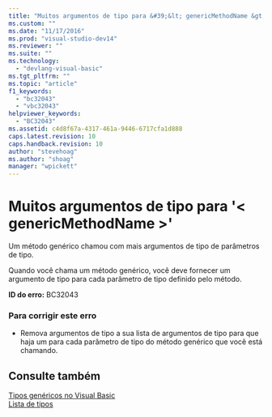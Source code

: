 ```yaml
---
title: "Muitos argumentos de tipo para &#39;&lt; genericMethodName &gt;&#39; | Microsoft Docs"
ms.custom: ""
ms.date: "11/17/2016"
ms.prod: "visual-studio-dev14"
ms.reviewer: ""
ms.suite: ""
ms.technology: 
  - "devlang-visual-basic"
ms.tgt_pltfrm: ""
ms.topic: "article"
f1_keywords: 
  - "bc32043"
  - "vbc32043"
helpviewer_keywords: 
  - "BC32043"
ms.assetid: c4d8f67a-4317-461a-9446-6717cfa1d888
caps.latest.revision: 10
caps.handback.revision: 10
author: "stevehoag"
ms.author: "shoag"
manager: "wpickett"
---
```

# Muitos argumentos de tipo para &#39;&lt; genericMethodName &gt;&#39;
Um método genérico chamou com mais argumentos de tipo de parâmetros de tipo.  
  
 Quando você chama um método genérico, você deve fornecer um argumento de tipo para cada parâmetro de tipo definido pelo método.  
  
 **ID do erro:** BC32043  
  
### Para corrigir este erro  
  
-   Remova argumentos de tipo a sua lista de argumentos de tipo para que haja um para cada parâmetro de tipo do método genérico que você está chamando.  
  
## Consulte também  
 [Tipos genéricos no Visual Basic](/dotnet/visual-basic/programming-guide/language-features/data-types/generic-types)   
 [Lista de tipos](/dotnet/visual-basic/language-reference/statements/type-list)